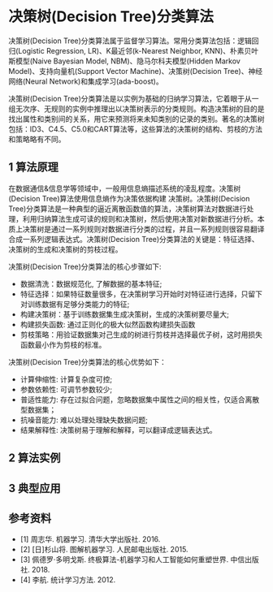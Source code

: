 # 决策树(Decision Tree)分类算法

决策树(Decision Tree)分类算法属于监督学习算法。常用分类算法包括：逻辑回归(Logistic Regression, LR)、K最近邻(k-Nearest Neighbor, KNN)、朴素贝叶斯模型(Naive Bayesian Model, NBM)、隐马尔科夫模型(Hidden Markov Model)、支持向量机(Support Vector Machine)、决策树(Decision Tree)、神经网络(Neural Network)和集成学习(ada-boost)。

决策树(Decision Tree)分类算法是以实例为基础的归纳学习算法，它着眼于从一组无次序、无规则的实例中推理出以决策树表示的分类规则。构造决策树的目的是找出属性和类别间的关系，用它来预测将来未知类别的记录的类别。著名的决策树包括：ID3、C4.5、C5.0和CART算法等，这些算法的决策树的结构、剪枝的方法和策略略有不同。

## 1 算法原理

在数据通信&信息学等领域中，一般用信息熵描述系统的凌乱程度。决策树(Decision Tree)算法使用信息熵作为决策依据构建
决策树。决策树(Decision Tree)分类算法是一种典型的逼近离散函数值的算法，决策树算法对数据进行处理，利用归纳算法生成可读的规则和决策树，然后使用决策对新数据进行分析。本质上决策树是通过一系列规则对数据进行分类的过程，并且一系列规则很容易翻译合成一系列逻辑表达式。决策树(Decision Tree)分类算法的关键是：特征选择、决策树的生成和决策树的剪枝过程。

决策树(Decision Tree)分类算法的核心步骤如下:

- 数据清洗：数据规范化, 了解数据的基本特征;
- 特征选择：如果特征数量很多，在决策树学习开始时对特征进行选择，只留下对训练数据有足够分类能力的特征;
- 构建决策树：基于训练数据集生成决策树，生成的决策树要尽量大;
- 构建损失函数: 通过正则化的极大似然函数构建损失函数
- 剪枝策略：用验证数据集对己生成的树进行剪枝并选择最优子树，这时用损失函数最小作为剪枝的标准。

决策树(Decision Tree)分类算法的核心优势如下：

- 计算伸缩性: 计算复杂度可控;
- 参数依赖性: 可调节参数较少;
- 普适性能力: 存在过拟合问题，忽略数据集中属性之间的相关性，仅适合离散型数据集；
- 抗噪音能力: 难以处理处理缺失数据问题;
- 结果解释性: 决策树易于理解和解释，可以翻译成逻辑表达式。

## 2 算法实例

## 3 典型应用

## 参考资料

- [1] 周志华. 机器学习. 清华大学出版社. 2016.
- [2] [日]杉山将. 图解机器学习. 人民邮电出版社. 2015.
- [3] 佩德罗·多明戈斯. 终极算法-机器学习和人工智能如何重塑世界. 中信出版社. 2018.
- [4] 李航. 统计学习方法. 2012.